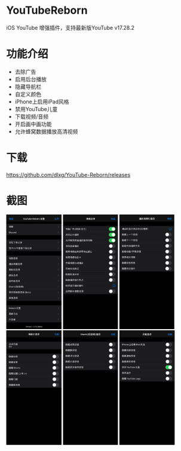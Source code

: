 # YouTubeReborn
iOS YouTube 增强插件，支持最新版YouTube v17.28.2

# 功能介绍

- 去除广告
- 启用后台播放
- 隐藏导航栏
- 自定义颜色
- iPhone上启用iPad风格
- 禁用YouTube儿童
- 下载视频/音频
- 开启画中画功能
- 允许蜂窝数据播放高清视频

# 下载

https://github.com/dlxg/YouTube-Reborn/releases

# 截图

<img src="Chromium/images/index.JPG" style="zoom:30%;" />
<img src="Chromium/images/Video Options.JPG" style="zoom:30%;" />
<img src="Chromium/images/Overlay Options.JPG" style="zoom:30%;" />
<img src="Chromium/images/TabBar Options.JPG" style="zoom:30%;" />
<img src="Chromium/images/Shorts Options.JPG" style="zoom:30%;" />
<img src="Chromium/images/Other Options.JPG" style="zoom:30%;" />
